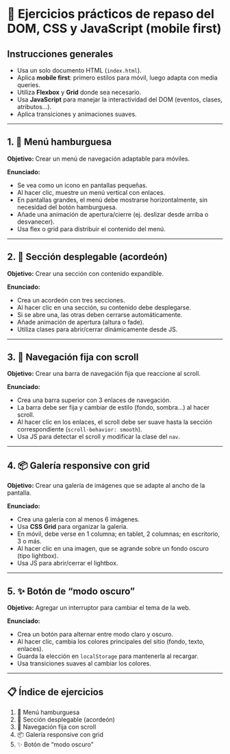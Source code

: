 # 🧩 Ejercicios prácticos de repaso del DOM, CSS y JavaScript (mobile first)

## Instrucciones generales

- Usa un solo documento HTML (`index.html`).
- Aplica **mobile first**: primero estilos para móvil, luego adapta con media queries.
- Utiliza **Flexbox** y **Grid** donde sea necesario.
- Usa **JavaScript** para manejar la interactividad del DOM (eventos, clases, atributos…).
- Aplica transiciones y animaciones suaves.

---

## 1. 📱 Menú hamburguesa

**Objetivo:** Crear un menú de navegación adaptable para móviles.

**Enunciado:**

- Se vea como un icono en pantallas pequeñas.
- Al hacer clic, muestre un menú vertical con enlaces.
- En pantallas grandes, el menú debe mostrarse horizontalmente, sin necesidad del botón hamburguesa.
- Añade una animación de apertura/cierre (ej. deslizar desde arriba o desvanecer).
- Usa flex o grid para distribuir el contenido del menú.

---

## 2. 📂 Sección desplegable (acordeón)

**Objetivo:** Crear una sección con contenido expandible.

**Enunciado:**

- Crea un acordeón con tres secciones.
- Al hacer clic en una sección, su contenido debe desplegarse.
- Si se abre una, las otras deben cerrarse automáticamente.
- Añade animación de apertura (altura o fade).
- Utiliza clases para abrir/cerrar dinámicamente desde JS.

---

## 3. 🧭 Navegación fija con scroll

**Objetivo:** Crear una barra de navegación fija que reaccione al scroll.

**Enunciado:**

- Crea una barra superior con 3 enlaces de navegación.
- La barra debe ser fija y cambiar de estilo (fondo, sombra…) al hacer scroll.
- Al hacer clic en los enlaces, el scroll debe ser suave hasta la sección correspondiente (`scroll-behavior: smooth`).
- Usa JS para detectar el scroll y modificar la clase del `nav`.

---

## 4. 📦 Galería responsive con grid

**Objetivo:** Crear una galería de imágenes que se adapte al ancho de la pantalla.

**Enunciado:**

- Crea una galería con al menos 6 imágenes.
- Usa **CSS Grid** para organizar la galería.
- En móvil, debe verse en 1 columna; en tablet, 2 columnas; en escritorio, 3 o más.
- Al hacer clic en una imagen, que se agrande sobre un fondo oscuro (tipo lightbox).
- Usa JS para abrir/cerrar el lightbox.

---

## 5. ✨ Botón de “modo oscuro”

**Objetivo:** Agregar un interruptor para cambiar el tema de la web.

**Enunciado:**

- Crea un botón para alternar entre modo claro y oscuro.
- Al hacer clic, cambia los colores principales del sitio (fondo, texto, enlaces).
- Guarda la elección en `localStorage` para mantenerla al recargar.
- Usa transiciones suaves al cambiar los colores.

---

## 📋 Índice de ejercicios

1. 📱 Menú hamburguesa  
2. 📂 Sección desplegable (acordeón)  
3. 🧭 Navegación fija con scroll  
4. 📦 Galería responsive con grid  
5. ✨ Botón de “modo oscuro”  
